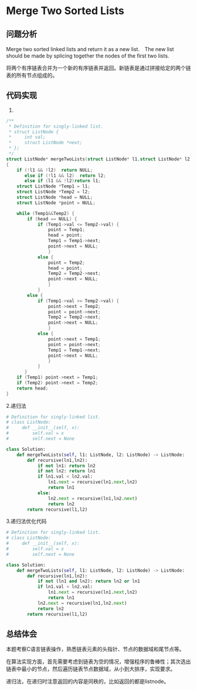 # Merge Two Sorted Lists

## 问题分析

Merge two sorted linked lists and return it as a new list.　The new list should be made by splicing together the nodes of the first two lists.

将两个有序链表合并为一个新的有序链表并返回。新链表是通过拼接给定的两个链表的所有节点组成的。 

## 代码实现

1.
``` C
/**
 * Definition for singly-linked list.
 * struct ListNode {
 *     int val;
 *     struct ListNode *next;
 * };
 */
struct ListNode* mergeTwoLists(struct ListNode* l1,struct ListNode* l2)
{
	if (!l1 && !l2)  return NULL;
	   else if (!l1 && l2)  return l2;
	   else if (l1 && !l2)return l1;
	struct ListNode *Temp1 = l1;
	struct ListNode *Temp2 = l2;
	struct ListNode *head = NULL;
	struct ListNode *point = NULL;

	while (Temp1&&Temp2) {
		if (head == NULL) {
			if (Temp1->val <= Temp2->val) {
				point = Temp1;
				head = point;
				Temp1 = Temp1->next;
				point->next = NULL;
			    }
			else {
				point = Temp2;
				head = point;
				Temp2 = Temp2->next;
				point->next = NULL;
			    }
		    }
		else {
			if (Temp1->val >= Temp2->val) {
				point->next = Temp2;
				point = point->next;
				Temp2 = Temp2->next;
				point->next = NULL;
			    }
			else {
				point->next = Temp1;
				point = point->next;
				Temp1 = Temp1->next;
				point->next = NULL;
			    }
		    }
	   }
	if (Temp1) point->next = Temp1;
	if (Temp2) point->next = Temp2;
	return head;
}
```

2.递归法
```python
# Definition for singly-linked list.
# class ListNode:
#     def __init__(self, x):
#         self.val = x
#         self.next = None

class Solution:
    def mergeTwoLists(self, l1: ListNode, l2: ListNode) -> ListNode:
        def recursive(ln1,ln2):
            if not ln1: return ln2
            if not ln2: return ln1
            if ln1.val < ln2.val:
                ln1.next = recursive(ln1.next,ln2)
                return ln1
            else:
                ln2.next = recursive(ln1,ln2.next)
                return ln2
        return recursive(l1,l2)
```

3.递归法优化代码
```python
# Definition for singly-linked list.
# class ListNode:
#     def __init__(self, x):
#         self.val = x
#         self.next = None

class Solution:
    def mergeTwoLists(self, l1: ListNode, l2: ListNode) -> ListNode:
        def recursive(ln1,ln2):
            if not (ln1 and ln2): return ln2 or ln1
            if ln1.val < ln2.val:
                ln1.next = recursive(ln1.next,ln2)
                return ln1
            ln2.next = recursive(ln1,ln2.next)
            return ln2
        return recursive(l1,l2)
```

## 总结体会

本题考察C语言链表操作，熟悉链表元素的头指针、节点的数据域和尾节点等。

在算法实现方面，首先需要考虑到链表为空的情况，增强程序的鲁棒性；其次选出链表中最小的节点，然后遍历链表节点数据域，从小到大排序，实现要求。

递归法，在递归时注意返回的内容是同秩的，比如返回的都是listnode。